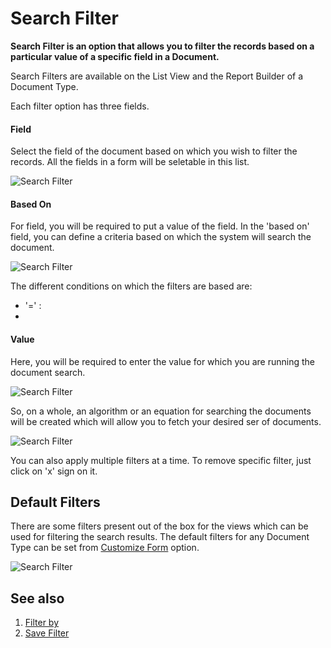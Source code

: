 <!-- add-breadcrumbs -->
# Search Filter

**Search Filter is an option that allows you to filter the records based on a particular value of a specific field in a Document.** 

Search Filters are available on the List View and the Report Builder of a Document Type.

Each filter option has three fields.

#### Field

Select the field of the document based on which you wish to filter the records. All the fields in a form will be seletable in this list.

![Search Filter](/docs/assets/img/using-erpnext/using-search-filer-1.png)

#### Based On

For field, you will be required to put a value of the field. In the 'based on' field, you can define a criteria based on which the system will search the document. 

![Search Filter](/docs/assets/img/using-erpnext/using-search-filter-2.png)

The different conditions on which the filters are based are:

* '=' : 
* 

#### Value

Here, you will be required to enter the value for which you are running the document search. 

![Search Filter](/docs/assets/img/using-erpnext/using-search-filter-3.png)

So, on a whole, an algorithm or an equation for searching the documents will be created which will allow you to fetch your desired ser of documents.

![Search Filter](/docs/assets/img/using-erpnext/using-search-filter.gif)

You can also apply multiple filters at a time. To remove specific filter, just click on 'x' sign on it.

## Default Filters

There are some filters present out of the box for the views which can be used for filtering the search results. The default filters for any Document Type can be set from [Customize Form](/docs/user/manual/en/customize-erpnext/custom-field#12-more-properties) option. 

![Search Filter](/docs/assets/img/using-erpnext/using-search-filter-4.png)

## See also

1. [Filter by](/docs/user/manual/en/using-erpnext/articles/filter-by-condition)
1. [Save Filter](/docs/user/manual/en/using-erpnext/articles/save-filer)

<!-- markdown -->
